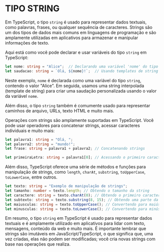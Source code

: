 # TIPO STRING
Em TypeScript, o tipo `string` é usado para representar dados textuais, como palavras, frases, ou qualquer sequência de caracteres. Strings são um dos tipos de dados mais comuns em linguagens de programação e são amplamente utilizadas em aplicativos para armazenar e manipular informações de texto.

Aqui está como você pode declarar e usar variáveis do tipo `string` em TypeScript:

```typescript
let nome: string = "Alice";  // Declarando uma variável 'nome' do tipo string
let saudacao: string = `Olá, ${nome}!`;  // Usando templates de string para criar uma mensagem
```

Neste exemplo, `nome` é declarada como uma variável do tipo `string`, contendo o valor "Alice". Em seguida, usamos uma string interpolada (template de string) para criar uma saudação personalizada usando o valor da variável `nome`.

Além disso, o tipo `string` também é comumente usado para representar caminhos de arquivo, URLs, texto HTML e muito mais.

Operações com strings são amplamente suportadas em TypeScript. Você pode usar operadores para concatenar strings, acessar caracteres individuais e muito mais:

```typescript
let palavra1: string = "Olá, ";
let palavra2: string = "mundo!";
let frase: string = palavra1 + palavra2; // Concatenando strings

let primeiraLetra: string = palavra1[0]; // Acessando o primeiro caractere
```

Além disso, TypeScript oferece uma série de métodos e funções para manipulação de strings, como `length`, `charAt`, `substring`, `toUpperCase`, `toLowerCase`, entre outros.

```typescript
let texto: string = "Exemplo de manipulação de strings";
let tamanho: number = texto.length; // Obtendo o tamanho da string
let caractere: string = texto.charAt(0); // Obtendo o primeiro caractere
let subtexto: string = texto.substring(8, 15); // Obtendo uma parte da string
let maiusculas: string = texto.toUpperCase(); // Convertendo para maiúsculas
let minusculas: string = texto.toLowerCase(); // Convertendo para minúsculas
```

Em resumo, o tipo `string` em TypeScript é usado para representar dados textuais e é amplamente utilizado em aplicativos para lidar com texto, mensagens, conteúdo da web e muito mais. É importante lembrar que strings são imutáveis em JavaScript/TypeScript, o que significa que, uma vez criadas, elas não podem ser modificadas; você cria novas strings com base nas operações que realiza.